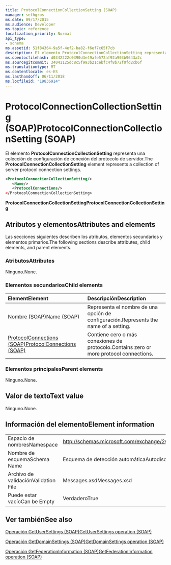 ```yaml
---
title: ProtocolConnectionCollectionSetting (SOAP)
manager: sethgros
ms.date: 09/17/2015
ms.audience: Developer
ms.topic: reference
localization_priority: Normal
api_type:
- schema
ms.assetid: 51f84364-9a5f-4ef2-ba82-f6ef7c65f7cb
description: El elemento ProtocolConnectionCollectionSetting representa una colección de configuración de conexión del protocolo de servidor.
ms.openlocfilehash: d0342222c0390d3e49afe572af92a903b9643a2c
ms.sourcegitcommit: 34041125dc8c5f993b21cebfc4f8b72f0fd2cb6f
ms.translationtype: MT
ms.contentlocale: es-ES
ms.lasthandoff: 06/11/2018
ms.locfileid: "19836914"
---
```

# <a name="protocolconnectioncollectionsetting-soap"></a><span data-ttu-id="f6db8-103">ProtocolConnectionCollectionSetting (SOAP)</span><span class="sxs-lookup"><span data-stu-id="f6db8-103">ProtocolConnectionCollectionSetting (SOAP)</span></span>

<span data-ttu-id="f6db8-104">El elemento **ProtocolConnectionCollectionSetting** representa una colección de configuración de conexión del protocolo de servidor.</span><span class="sxs-lookup"><span data-stu-id="f6db8-104">The **ProtocolConnectionCollectionSetting** element represents a collection of server protocol connection settings.</span></span> 
  
```XML
<ProtocolConnectionCollectionSetting/>
   <Name/>
   <ProtocolConnections/>
</ProtocolConnectionCollectionSetting>
```

 <span data-ttu-id="f6db8-105">**ProtocolConnectionCollectionSetting**</span><span class="sxs-lookup"><span data-stu-id="f6db8-105">**ProtocolConnectionCollectionSetting**</span></span>
## <a name="attributes-and-elements"></a><span data-ttu-id="f6db8-106">Atributos y elementos</span><span class="sxs-lookup"><span data-stu-id="f6db8-106">Attributes and elements</span></span>

<span data-ttu-id="f6db8-107">Las secciones siguientes describen los atributos, elementos secundarios y elementos primarios.</span><span class="sxs-lookup"><span data-stu-id="f6db8-107">The following sections describe attributes, child elements, and parent elements.</span></span>
  
### <a name="attributes"></a><span data-ttu-id="f6db8-108">Atributos</span><span class="sxs-lookup"><span data-stu-id="f6db8-108">Attributes</span></span>

<span data-ttu-id="f6db8-109">Ninguno.</span><span class="sxs-lookup"><span data-stu-id="f6db8-109">None.</span></span>
  
### <a name="child-elements"></a><span data-ttu-id="f6db8-110">Elementos secundarios</span><span class="sxs-lookup"><span data-stu-id="f6db8-110">Child elements</span></span>

|<span data-ttu-id="f6db8-111">**Element**</span><span class="sxs-lookup"><span data-stu-id="f6db8-111">**Element**</span></span>|<span data-ttu-id="f6db8-112">**Descripción**</span><span class="sxs-lookup"><span data-stu-id="f6db8-112">**Description**</span></span>|
|:-----|:-----|
|[<span data-ttu-id="f6db8-113">Nombre (SOAP)</span><span class="sxs-lookup"><span data-stu-id="f6db8-113">Name (SOAP)</span></span>](name-soap.md) <br/> |<span data-ttu-id="f6db8-114">Representa el nombre de una opción de configuración.</span><span class="sxs-lookup"><span data-stu-id="f6db8-114">Represents the name of a setting.</span></span>  <br/> |
|[<span data-ttu-id="f6db8-115">ProtocolConnections (SOAP)</span><span class="sxs-lookup"><span data-stu-id="f6db8-115">ProtocolConnections (SOAP)</span></span>](protocolconnections-soap.md) <br/> |<span data-ttu-id="f6db8-116">Contiene cero o más conexiones de protocolo.</span><span class="sxs-lookup"><span data-stu-id="f6db8-116">Contains zero or more protocol connections.</span></span>  <br/> |
   
### <a name="parent-elements"></a><span data-ttu-id="f6db8-117">Elementos principales</span><span class="sxs-lookup"><span data-stu-id="f6db8-117">Parent elements</span></span>

<span data-ttu-id="f6db8-118">Ninguno.</span><span class="sxs-lookup"><span data-stu-id="f6db8-118">None.</span></span>
  
## <a name="text-value"></a><span data-ttu-id="f6db8-119">Valor de texto</span><span class="sxs-lookup"><span data-stu-id="f6db8-119">Text value</span></span>

<span data-ttu-id="f6db8-120">Ninguno.</span><span class="sxs-lookup"><span data-stu-id="f6db8-120">None.</span></span>
  
## <a name="element-information"></a><span data-ttu-id="f6db8-121">Información del elemento</span><span class="sxs-lookup"><span data-stu-id="f6db8-121">Element information</span></span>

|||
|:-----|:-----|
|<span data-ttu-id="f6db8-122">Espacio de nombres</span><span class="sxs-lookup"><span data-stu-id="f6db8-122">Namespace</span></span>  <br/> |http://schemas.microsoft.com/exchange/2010/Autodiscover  <br/> |
|<span data-ttu-id="f6db8-123">Nombre de esquema</span><span class="sxs-lookup"><span data-stu-id="f6db8-123">Schema Name</span></span>  <br/> |<span data-ttu-id="f6db8-124">Esquema de detección automática</span><span class="sxs-lookup"><span data-stu-id="f6db8-124">Autodiscover schema</span></span>  <br/> |
|<span data-ttu-id="f6db8-125">Archivo de validación</span><span class="sxs-lookup"><span data-stu-id="f6db8-125">Validation File</span></span>  <br/> |<span data-ttu-id="f6db8-126">Messages.xsd</span><span class="sxs-lookup"><span data-stu-id="f6db8-126">Messages.xsd</span></span>  <br/> |
|<span data-ttu-id="f6db8-127">Puede estar vacío</span><span class="sxs-lookup"><span data-stu-id="f6db8-127">Can be Empty</span></span>  <br/> |<span data-ttu-id="f6db8-128">Verdadero</span><span class="sxs-lookup"><span data-stu-id="f6db8-128">True</span></span>  <br/> |
   
## <a name="see-also"></a><span data-ttu-id="f6db8-129">Ver también</span><span class="sxs-lookup"><span data-stu-id="f6db8-129">See also</span></span>



[<span data-ttu-id="f6db8-130">Operación GetUserSettings (SOAP)</span><span class="sxs-lookup"><span data-stu-id="f6db8-130">GetUserSettings operation (SOAP)</span></span>](getusersettings-operation-soap.md)
  
[<span data-ttu-id="f6db8-131">Operación GetDomainSettings (SOAP)</span><span class="sxs-lookup"><span data-stu-id="f6db8-131">GetDomainSettings operation (SOAP)</span></span>](getdomainsettings-operation-soap.md)
  
[<span data-ttu-id="f6db8-132">Operación GetFederationInformation (SOAP)</span><span class="sxs-lookup"><span data-stu-id="f6db8-132">GetFederationInformation operation (SOAP)</span></span>](getfederationinformation-operation-soap.md)


